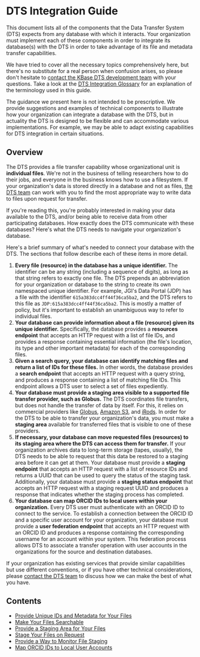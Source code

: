 # DTS Integration Guide

This document lists all of the components that the Data Transfer System (DTS)
expects from any database with which it interacts. Your organization must
implement each of these components in order to integrate its database(s) with
the DTS in order to take advantage of its file and metadata transfer
capabilities.

We have tried to cover all the necessary topics comprehensively here, but
there's no substitute for a real person when confusion arises, so please don't
hesitate to [contact the KBase DTS development team](mailto:engage@kbase.us)
with your questions. Take a look at the [DTS Integration Glossary](glossary.md)
for an explanation of the terminology used in this guide.

The guidance we present here is not intended to be prescriptive. We provide
suggestions and examples of technical components to illustrate how your
organization can integrate a database with the DTS, but in actuality the DTS
is designed to be flexible and can accommodate various implementations. For
example, we may be able to adapt existing capabilities for DTS integration in
certain situations.

## Overview

The DTS provides a file transfer capability whose organizational unit is
**individual files**. We're not in the business of telling researchers how to
do their jobs, and everyone in the business knows how to use a filesystem. If
your organization's data is stored directly in a database and not as files,
[the DTS team](mailto:engage@kbase.us) can work with you to find the most
appropriate way to write data to files upon request for transfer.

If you're reading this, you're probably interested in making your data available
to the DTS, and/or being able to receive data from other participating
databases. How exactly does the DTS communicate with these databases? Here's
what the DTS needs to navigate your organization's database.

Here's a brief summary of what's needed to connect your database with the DTS.
The sections that follow describe each of these items in more detail.

1. **Every file (resource) in the database has a unique identifier.** The
   identifier can be any string (including a sequence of digits), as long as
   that string refers to exactly one file. The DTS prepends an abbreviation for
   your organization or database to the string to create its own namespaced
   unique identifier. For example, JGI's Data Portal (JDP) has a file with the
   identifier `615a383dcc4ff44f36ca5ba2`, and the DTS refers to this file as
   `JDP:615a383dcc4ff44f36ca5ba2`. This is mostly a matter of policy, but it's
   important to establish an unambiguous way to refer to individual files.
2. **Your database can provide information about a file (resource) given its
   unique identifier.** Specifically, the database provides a **resources
   endpoint** that accepts an HTTP request with a list of file IDs, and
   provides a response containing essential informatіon (the file's location,
   its type and other important metadata) for each of the corresponding files.
3. **Given a search query, your database can identify matching files and
   return a list of IDs for these files.** In other words, the database provides
   a **search endpoint** that accepts an HTTP request with a query string,
   and produces a response containing a list of matching file IDs. This endpoint
   allows a DTS user to select a set of files expediently.
4. **Your database must provide a staging area visible to a supported file
   transfer provider, such as Globus.** The DTS coordinates file transfers, but
   does not handle the transfer of data by itself. For this, it relies on
   commercial providers like [Globus](https://www.globus.org/),
   [Amazon S3](https://aws.amazon.com/s3/), and [iRods](https://irods.org/).
   In order for the DTS to be able to transfer your organization's data, you
   must make a **staging area** available for transferred files that is visible
   to one of these providers.
5. **If necessary, your database can move requested files (resources) to its
   staging area where the DTS can access them for transfer.** If your
   organization archives data to long-term storage (tapes, usually), the DTS
   needs to be able to request that this data be restored to a staging area
   before it can get at them. Your database must provide a **staging endpoint**
   that accepts an HTTP request with a list of resource IDs and returns
   a UUID that can be used to query the status of the staging task.
   Additionally, your database must provide a **staging status endpoint** that
   accepts an HTTP request with a staging request UUID and produces a
   response that indicates whether the staging process has completed.
6. **Your database can map ORCID IDs to local users within your organization.**
   Every DTS user must authenticate with an ORCID ID to connect to the service.
   To establish a connection between the ORCID ID and a specific user account
   for your organization, your database must provide a **user federation
   endpoint** that accepts an HTTP request with an ORCID ID and produces
   a response containing the corresponding username for an account within your
   system. This federation process allows DTS to associate a transfer operation
   with user accounts in the organizations for the source and destination
   databases.

If your organization has existing services that provide similar capabilities but
use different conventions, or if you have other technical considerations, please
[contact the DTS team](mailto:engage@kbase.us) to discuss how we can make the
best of what you have.

## Contents

* [Provide Unique IDs and Metadata for Your Files](resources.md)
* [Make Your Files Searchable](search.md)
* [Provide a Staging Area for Your Files](staging_area.md)
* [Stage Your Files on Request](stage_files.md)
* [Provide a Way to Monitor File Staging](staging_status.md)
* [Map ORCID IDs to Local User Accounts](local_user.md)
